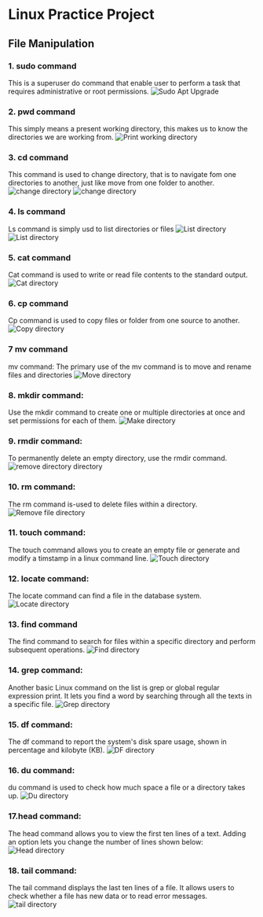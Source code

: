 # Linux Practice Project
## File Manipulation 
### 1. sudo command
This is a superuser do command that enable user to perform a task that requires administrative or root permissions.
![Sudo Apt Upgrade](Linux_Images/Sudo.PNG)
### 2. pwd command
This simply means a present working directory, this makes us to know the directories we are working from.
![Print working directory](Linux_Images/PWD.PNG)
### 3. cd command
This command is used to change directory, that is to navigate fom one directories to another, just like move from one folder to another.
![change directory](Linux_Images/CD.PNG)
![change directory](Linux_Images/CDCD.PNG)
### 4. ls command
Ls command is simply usd to list directories or files
![List directory](Linux_Images/LS.PNG)
![List directory](Linux_Images/LS2.PNG)
### 5. cat command
Cat command is used to write or read file contents to the standard output.
![Cat directory](Linux_Images/CAT.png)
### 6. cp command
Cp command is used to copy files or folder from one source to another.
![Copy directory](Linux_Images/CP.png)
### 7 mv command
mv command: 
The primary use of the mv command is to move and rename files and directories
![Move directory](Linux_Images/MV.PNG)
### 8. mkdir command:
Use the mkdir command to create one or multiple directories at once and set permissions for each of them.
![Make directory](Linux_Images/mkdir.png)
### 9. rmdir command:
To permanently delete an empty directory, use the rmdir command.
![remove directory directory](Linux_Images/rmdir.png)
### 10. rm command:
The rm command is-used to delete files within a directory.
![Remove file directory](Linux_Images/rm.png)
### 11. touch command:
The touch command allows you to create an empty file or generate and modify a timstamp in a linux command line.
![Touch directory](Linux_Images/touch.PNG)
### 12. locate command:
The locate command can find a file in the database system.
![Locate directory](Linux_Images/locate.PNG)
### 13. find command
The find command to search for files within a specific directory and perform subsequent operations.
![Find directory](Linux_Images/find.png)
### 14. grep command:
Another basic Linux command on the list is grep or global regular expression print. It lets you find a word by searching
through all the texts in a specific file.
![Grep directory](Linux_Images/grep.png)
### 15. df command:
The df command to report the system's disk spare usage, shown in percentage and kilobyte (KB).
![DF directory](Linux_Images/df.png)
### 16. du command:
du command is used to check how much space a file or a directory takes up.
![Du directory](Linux_Images/du.png)
### 17.head command:
The head command allows you to view the first ten lines of a text. Adding an option lets you change the number of lines shown below:
![Head directory](Linux_Images/head.png)
### 18. tail command:
The tail command displays the last ten lines of a file. It allows users to check whether a file has
new data or to read error messages.
![tail directory](Linux_Images/tail.png)